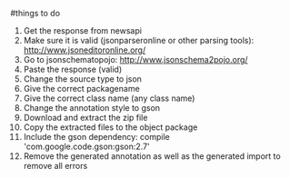 #things to do

1. Get the response from newsapi
2. Make sure it is valid (jsonparseronline or other parsing tools): http://www.jsoneditoronline.org/
3. Go to jsonschematopojo: http://www.jsonschema2pojo.org/
4. Paste the response (valid)
5. Change the source type to json
6. Give the correct packagename
7. Give the correct class name (any class name)
8. Change the annotation style to gson
9. Download and extract the zip file
10. Copy the extracted files to the object package
11. Include the gson dependency: compile 'com.google.code.gson:gson:2.7'
12. Remove the generated annotation as well as the generated import to remove all errors
